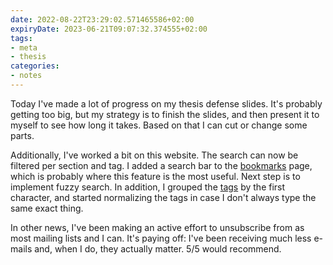 ```yaml
---
date: 2022-08-22T23:29:02.571465586+02:00
expiryDate: 2023-06-21T09:07:32.374555+02:00
tags:
- meta
- thesis
categories:
- notes
---
```


Today I've made a lot of progress on my thesis defense slides. It's probably getting too big, but my strategy is to finish the slides, and then present it to myself to see how long it takes. Based on that I can cut or change some parts.

Additionally, I've worked a bit on this website. The search can now be filtered per section and tag. I added a search bar to the [bookmarks](/bookmarks) page, which is probably where this feature is the most useful. Next step is to implement fuzzy search. In addition, I grouped the [tags](/tags) by the first character, and started normalizing the tags in case I don't always type the same exact thing.

In other news, I've been making an active effort to unsubscribe from as most mailing lists and I can. It's paying off: I've been receiving much less e-mails and, when I do, they actually matter. 5/5 would recommend.
